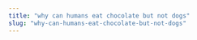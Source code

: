 ```yaml
---
title: "why can humans eat chocolate but not dogs"
slug: "why-can-humans-eat-chocolate-but-not-dogs"
---
```


